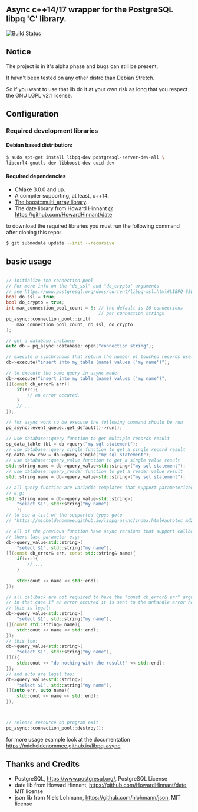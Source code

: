 ## Async c++14/17 wrapper for the PostgreSQL libpq 'C' library.

[![Build Status](https://travis-ci.org/micheldenommee/pq-async.svg?branch=master)](https://travis-ci.org/micheldenommee/pq-async)

## Notice

The project is in it's alpha phase and bugs can still be present,

It havn't been tested on any other distro than Debian Stretch.

So if you want to use that lib do it at your own risk as long that you
respect the GNU LGPL v2.1 license.

## Configuration

### Required development libraries

#### Debian based distribution:

~~~bash
$ sudo apt-get install libpq-dev postgresql-server-dev-all \
libcurl4-gnutls-dev libboost-dev uuid-dev
~~~

#### Required dependencies

- CMake 3.0.0 and up.
- A compiler supporting, at least, c++14.
- [The boost::multi_array library](https://www.boost.org/doc/libs/1_62_0/libs/multi_array/doc/user.html).
- The date library from 
Howard Hinnant @ https://github.com/HowardHinnant/date 


to download the required libraries you must run the following command after cloning
this repo:
~~~bash
$ git submodule update --init --recursive
~~~

## basic usage

~~~cpp

// initialize the connection pool
// For more info on the "do_ssl" and "do_crypto" arguments
// see https://www.postgresql.org/docs/current/libpq-ssl.html#LIBPQ-SSL-INITIALIZE
bool do_ssl = true;
bool do_crypto = true;
int max_connection_pool_count = 5; // the default is 20 connections
                                   // per connection strings
pq_async::connection_pool::init(
    max_connection_pool_count, do_ssl, do_crypto
);

// get a database instance
auto db = pq_async::database::open("connection string");

// execute a synchronous that return the number of touched records use:
db->execute("insert into my_table (name) values ('my name')");

// to execute the same query in async mode:
db->execute("insert into my_table (name) values ('my name')",
[](const cb_error& err){
    if(err){
        // an error occured.
    }
    // ...
});

// for async work to be execute the following command should be run
pq_async::event_queue::get_default()->run();

// use database::query function to get multiple records result
sp_data_table tbl = db->query("my sql statement");
// use database::query_single function to get a single record result
sp_data_row row = db->query_single("my sql statement");
// use database::query_value function to get a single value result
std::string name = db->query_value<std::string>("my sql statement");
// use database::query_reader function to get a reader value result
std::string name = db->query_value<std::string>("my sql statement");

// all query function are variadic templates that support parameterized query
// e.g:
std::string name = db->query_value<std::string>(
    "select $1", std::string("my name")
    );
// to see a list of the supported types goto 
// "https://micheldenommee.github.io/libpq-async/index.html#autotoc_md24"

// all of the previous function have async versions that support callback as
// there last parameter e.g:
db->query_value<std::string>(
    "select $1", std::string("my name"),
[](const cb_error& err, const std::string& name){
    if(err){
        // ...
    }
    
    std::cout << name << std::endl;
});

// all callback are not required to have the "const cb_error& err" argument
// in that case if an error occured it is sent to the unhandle error handler
// this is legal:
db->query_value<std::string>(
    "select $1", std::string("my name"),
[](const std::string& name){
    std::cout << name << std::endl;
});
// this too:
db->query_value<std::string>(
    "select $1", std::string("my name"),
[](){
    std::cout << "do nothing with the result!" << std::endl;
});
// and auto are legal too:
db->query_value<std::string>(
    "select $1", std::string("my name"),
[](auto err, auto name){
    std::cout << name << std::endl;
});



// release resource on program exit
pq_async::connection_pool::destroy();

~~~

for more usage example look at the documentation
https://micheldenommee.github.io/libpq-async


## Thanks and Credits

- PostgreSQL, https://www.postgresql.org/, PostgreSQL License
- date lib from Howard Hinnant, https://github.com/HowardHinnant/date, MIT license
- json lib from Niels Lohmann, https://github.com/nlohmann/json, MIT license

